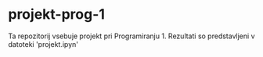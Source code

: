 # projekt-prog-1

Ta repozitorij vsebuje projekt pri Programiranju 1. Rezultati so predstavljeni v datoteki 'projekt.ipyn'
